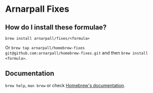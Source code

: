 # Arnarpall Fixes

## How do I install these formulae?

`brew install arnarpall/fixes/<formula>`

Or `brew tap arnarpall/homebrew-fixes git@github.com:arnarpall/homebrew-fixes.git` and then `brew install <formula>`.

## Documentation

`brew help`, `man brew` or check [Homebrew's documentation](https://docs.brew.sh).
